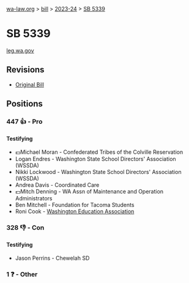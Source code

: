 [wa-law.org](/) > [bill](/bill/) > [2023-24](/bill/2023-24/) > [SB 5339](/bill/2023-24/sb/5339/)

# SB 5339
[leg.wa.gov](https://app.leg.wa.gov/billsummary?BillNumber=5339&Year=2023&Initiative=false)

## Revisions
* [Original Bill](1/)

## Positions
### 447 👍 - Pro
#### Testifying
* 💵Michael Moran - Confederated Tribes of the Colville Reservation
* Logan Endres - Washington State School Directors' Association (WSSDA)
* Nikki Lockwood - Washington State School Directors' Association (WSSDA)
* Andrea Davis - Coordinated Care
* 💵Mitch Denning - WA Assn of Maintenance and Operation Administrators
* Ben Mitchell - Foundation for Tacoma Students
* Roni Cook - [Washington Education Association](/org/washington_education_association/)

### 328 👎 - Con
#### Testifying
* Jason Perrins - Chewelah SD

### 1 ❓ - Other
